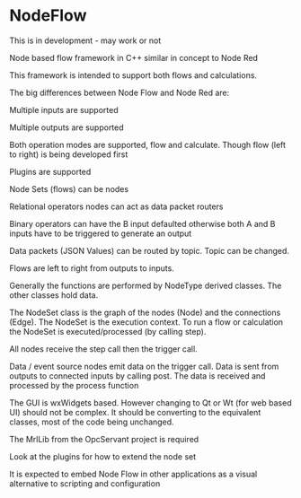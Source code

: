 # NodeFlow

This is in development - may work or not

Node based flow framework in C++ similar in concept to Node Red 

This framework is intended to support both flows and calculations.

The big differences between Node Flow and Node Red are:

Multiple inputs are supported

Multiple outputs are supported

Both operation modes are supported, flow and calculate. Though flow (left to right) is being developed first

Plugins are supported 

Node Sets (flows) can be nodes

Relational operators nodes can act as data packet routers 

Binary operators can have the B input defaulted otherwise both A and B inputs have to be triggered to generate an output

Data packets (JSON Values) can be routed by topic. Topic can be changed.


Flows are left to right from outputs to inputs.


Generally the functions are performed by NodeType derived classes. The other classes hold data.

The NodeSet class is the graph of the nodes (Node) and the connections (Edge). The NodeSet is the execution context.  To run a flow or calculation the NodeSet is executed/processed (by calling step).

All nodes receive the step call then the trigger call. 

Data / event source nodes emit data on the trigger call. Data is sent from outputs to connected inputs by calling post. The data is received and processed by the process function

The GUI is wxWidgets based. However changing to Qt or Wt (for web based UI) should not be complex. It should be converting to the equivalent classes, most of the code being unchanged.


The MrlLib from the OpcServant project is required

Look at the plugins for how to extend the node set

It is expected to embed Node Flow in other applications as a visual alternative to scripting and configuration





